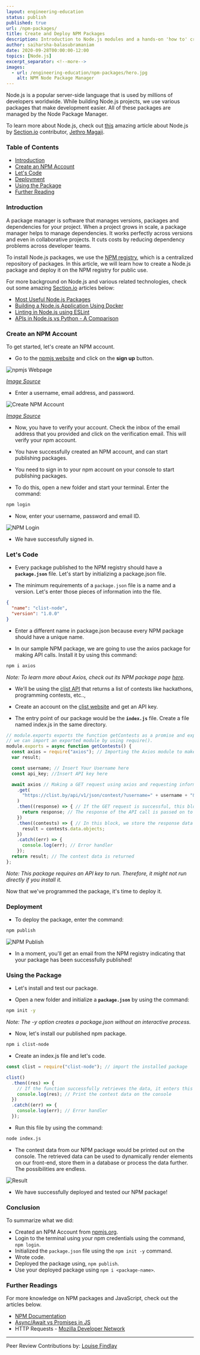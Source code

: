 ```yaml
---
layout: engineering-education
status: publish
published: true
url: /npm-packages/
title: Create and Deploy NPM Packages
description: Introduction to Node.js modules and a hands-on 'how to' create and deploy a Node.js module to the npm registry.
author: saiharsha-balasubramaniam
date: 2020-09-28T00:00:00-12:00
topics: [Node.js]
excerpt_separator: <!--more-->
images:
  - url: /engineering-education/npm-packages/hero.jpg
    alt: NPM Node Package Manager
---
```


Node.js is a popular server-side language that is used by millions of developers worldwide. While building Node.js projects, we use various packages that make development easier. All of these packages are managed by the Node Package Manager.
<!--more-->

To learn more about Node.js, check out [this](/history-of-nodejs/) amazing article about Node.js by [Section.io](https://section.io) contributor, [Jethro Magaji](/engineering-education/authors/jethro-magaji/).

### Table of Contents
- [Introduction](#introduction)
- [Create an NPM Account](#create-an-npm-account)
- [Let's Code](#let's-code)
- [Deployment](#deployment)
- [Using the Package](#using-the-package)
- [Further Reading](#further-reading)

### Introduction
A package manager is software that manages versions, packages and dependencies for your project. When a project grows in scale, a package manager helps to manage dependencies. It works perfectly across versions and even in collaborative projects. It cuts costs by reducing dependency problems across developer teams.

To install Node.js packages, we use the [NPM registry](https://www.npmjs.com/), which is a centralized repository of packages. In this article, we will learn how to create a Node.js package and deploy it on the NPM registry for public use.

For more background on Node.js and various related technologies, check out some amazing [Section.io](/) articles below:

- [Most Useful Node.js Packages](/most-useful-nodejs-packages/)
- [Building a Node.js Application Using Docker](/building-a-nodejs-application-using-docker/)
- [Linting in Node.js using ESLint](/node-eslint/)
- [APIs in Node.js vs Python - A Comparison](/node-vs-python/)

### Create an NPM Account
To get started, let's create an NPM account.

- Go to the [npmjs website](https://www.npmjs.com/) and click on the **sign up** button.

![npmjs Webpage](/npm-packages/npmjs-homepage.png)

*[Image Source](https://www.npmjs.com/)*

- Enter a username, email address, and password.

![Create NPM Account](/npm-packages/npm-signup.png)

*[Image Source](https://www.npmjs.com/)*

- Now, you have to verify your account. Check the inbox of the email address that you provided and click on the verification email. This will verify your npm account.

- You have successfully created an NPM account, and can start publishing packages.

- You need to sign in to your npm account on your console to start publishing packages.

- To do this, open a new folder and start your terminal. Enter the command:

```bash
npm login
```

- Now, enter your username, password and email ID.

![NPM Login](/npm-packages/npm-login.png)

- We have successfully signed in.

### Let's Code
- Every package published to the NPM registry should have a **`package.json`** file. Let's start by initializing a package.json file.

- The minimum requirements of a `package.json` file is a name and a version. Let's enter those pieces of information into the file.

```json
{
  "name": "clist-node",
  "version": "1.0.0"
}
```

- Enter a different name in package.json because every NPM package should have a unique name.

- In our sample NPM package, we are going to use the axios package for making API calls. Install it by using this command:

```bash
npm i axios
```

*Note: To learn more about Axios, check out its NPM package page [here](https://www.npmjs.com/package/axios).*

- We'll be using the [clist API](https://clist.by/) that returns a list of contests like hackathons, programming contests, etc..,

- Create an account on the [clist website](https://clist.by/api/v1/doc/) and get an API key.

- The entry point of our package would be the **`index.js`** file. Create a file named index.js in the same directory.

```js
// module.exports exports the function getContests as a promise and exposes it as a module.
// we can import an exported module by using require().
module.exports = async function getContests() {
  const axios = require("axios"); // Importing the Axios module to make API requests
  var result;

  const username; // Insert Your Username here
  const api_key; //Insert API key here

  await axios // Making a GET request using axios and requesting information from the API
    .get(
      "https://clist.by/api/v1/json/contest/?username=" + username + "&api_key=" + api_key + "&limit=20&end__gt=2020-09-19T00%3A00%3A00"
    )
    .then((response) => { // If the GET request is successful, this block is executed
      return response; // The response of the API call is passed on to the next block
    })
    .then((contests) => { // In this block, we store the response data into a variable 'result'
      result = contests.data.objects;
    })
    .catch((err) => {
      console.log(err); // Error handler
    });
  return result; // The contest data is returned
};
```

*Note: This package requires an API key to run. Therefore, it might not run directly if you install it.*

Now that we've programmed the package, it's time to deploy it.

### Deployment
- To deploy the package, enter the command:

```bash
npm publish
```

![NPM Publish](/npm-packages/npm-publish.png)

- In a moment, you'll get an email from the NPM registry indicating that your package has been successfully published!

### Using the Package
- Let's install and test our package.

- Open a new folder and initialize a **`package.json`** by using the command:

```bash
npm init -y
```

*Note: The -y option creates a package.json without an interactive process.*

- Now, let's install our published npm package.

```bash
npm i clist-node
```

- Create an index.js file and let's code.

```js
const clist = require("clist-node"); // import the installed package

clist()
  .then((res) => {
    // If the function successfully retrieves the data, it enters this block
    console.log(res); // Print the contest data on the console
  })
  .catch((err) => {
    console.log(err); // Error handler
  });
```

- Run this file by using the command:

```bash
node index.js
```

- The contest data from our NPM package would be printed out on the console. The retrieved data can be used to dynamically render elements on our front-end, store them in a database or process the data further. The possibilities are endless.

![Result](/npm-packages/result.png)

- We have successfully deployed and tested our NPM package!

### Conclusion
To summarize what we did:

- Created an NPM Account from [npmjs.org](npmjs.org).
- Login to the terminal using your npm credentials using the command, `npm login`.
- Initialized the `package.json` file using the `npm init -y` command.
- Wrote code.
- Deployed the package using, `npm publish`.
- Use your deployed package using `npm i <package-name>`.

###  Further Readings
For more knowledge on NPM packages and JavaScript, check out the articles below.

- [NPM Documentation](https://docs.npmjs.com/)
- [Async/Await vs Promises in JS](https://levelup.gitconnected.com/async-await-vs-promises-4fe98d11038f)
- HTTP Requests - [Mozilla Developer Network](https://developer.mozilla.org/en-US/docs/Web/HTTP/Methods)

---
Peer Review Contributions by: [Louise Findlay](/engineering-education/authors/louise-findlay/)
